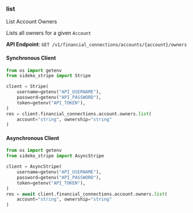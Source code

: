 
### list <a name="list"></a>
List Account Owners

<p>Lists all owners for a given <code>Account</code></p>

**API Endpoint**: `GET /v1/financial_connections/accounts/{account}/owners`

#### Synchronous Client

```python
from os import getenv
from sideko_stripe import Stripe

client = Stripe(
    username=getenv("API_USERNAME"),
    password=getenv("API_PASSWORD"),
    token=getenv("API_TOKEN"),
)
res = client.financial_connections.account.owners.list(
    account="string", ownership="string"
)
```

#### Asynchronous Client

```python
from os import getenv
from sideko_stripe import AsyncStripe

client = AsyncStripe(
    username=getenv("API_USERNAME"),
    password=getenv("API_PASSWORD"),
    token=getenv("API_TOKEN"),
)
res = await client.financial_connections.account.owners.list(
    account="string", ownership="string"
)
```
